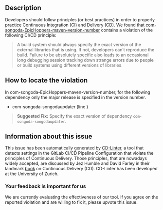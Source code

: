 
## Description
Developers should follow principles (or best practices) in order to properly practice Continuous Integration (CI) and Delivery (CD).
We found that [com-songoda-EpicHoppers-maven-version-number](https://gitlab.com/Songoda/EpicHoppers/blob/master/.gitlab-ci.yml) contains a violation of the following CI/CD principle:

> A build system should always specify the exact version of the external libraries that is using.
If not, developers can’t reproduce the build. Failure to be absolutely specific also leads to an occasional long debugging session tracking down strange errors due to people or build systems using different versions of libraries.

## How to locate the violation

In com-songoda-EpicHoppers-maven-version-number, for the following dependency only the major release is specified in the version number.

* com-songoda-songodaupdater (line )

> **Suggested Fix:** Specify the exact version of dependency `com-songoda-songodaupdater`.

## Information about this issue

This issue has been automatically generated by [CD-Linter](https://gitlab.com/Jancso/configuration-analytics), a tool that detects settings in the GitLab CI/CD Pipeline Configuration that violate the principles of Continuous Delivery. Those principles, that are nowadays widely accepted, are discussed by Jez Humble and David Farley in their landmark [book](https://www.oreilly.com/library/view/continuous-delivery-reliable/9780321670250/) on Continuous Delivery (CD). CD-Linter has been developed at the University of Zurich.

### Your feedback is important for us
We are currently evaluating the effectiveness of our tool. If you agree on the reported violation and are willing to fix it, please upvote this issue.